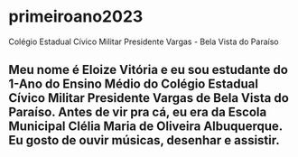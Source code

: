 # primeiroano2023
Colégio Estadual Cívico Militar Presidente Vargas - Bela Vista do Paraíso

## Meu nome é Eloize Vitória e eu sou estudante do 1-Ano do Ensino Médio do Colégio Estadual Cívico Militar Presidente Vargas de Bela Vista do Paraíso. Antes de vir pra cá, eu era da Escola Municipal Clélia Maria de Oliveira Albuquerque. Eu gosto de ouvir músicas, desenhar e assistir. 
